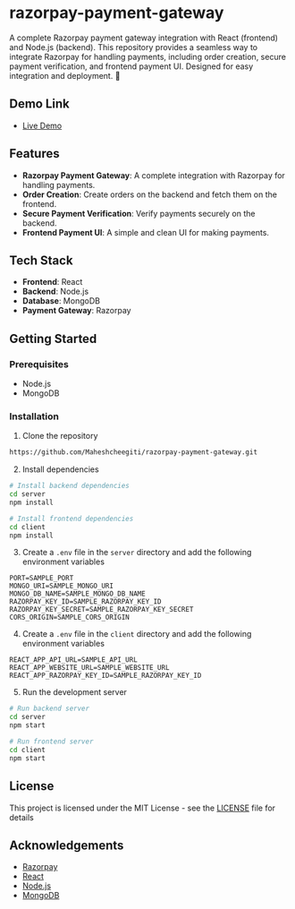 # razorpay-payment-gateway

A complete Razorpay payment gateway integration with React (frontend) and Node.js (backend). This repository provides a seamless way to integrate Razorpay for handling payments, including order creation, secure payment verification, and frontend payment UI. Designed for easy integration and deployment. 🚀

## Demo Link

- [Live Demo](https://razorpay-payment-gateway.herokuapp.com/)

## Features

- **Razorpay Payment Gateway**: A complete integration with Razorpay for handling payments.
- **Order Creation**: Create orders on the backend and fetch them on the frontend.
- **Secure Payment Verification**: Verify payments securely on the backend.
- **Frontend Payment UI**: A simple and clean UI for making payments.

## Tech Stack

- **Frontend**: React
- **Backend**: Node.js
- **Database**: MongoDB
- **Payment Gateway**: Razorpay

## Getting Started

### Prerequisites

- Node.js
- MongoDB

### Installation

1. Clone the repository

```bash
https://github.com/Maheshcheegiti/razorpay-payment-gateway.git
```

2. Install dependencies

```bash
# Install backend dependencies
cd server
npm install

# Install frontend dependencies
cd client
npm install
```

3. Create a `.env` file in the `server` directory and add the following environment variables

```
PORT=SAMPLE_PORT
MONGO_URI=SAMPLE_MONGO_URI
MONGO_DB_NAME=SAMPLE_MONGO_DB_NAME
RAZORPAY_KEY_ID=SAMPLE_RAZORPAY_KEY_ID
RAZORPAY_KEY_SECRET=SAMPLE_RAZORPAY_KEY_SECRET
CORS_ORIGIN=SAMPLE_CORS_ORIGIN
```

4. Create a `.env` file in the `client` directory and add the following environment variables

```
REACT_APP_API_URL=SAMPLE_API_URL
REACT_APP_WEBSITE_URL=SAMPLE_WEBSITE_URL
REACT_APP_RAZORPAY_KEY_ID=SAMPLE_RAZORPAY_KEY_ID
```

5. Run the development server

```bash
# Run backend server
cd server
npm start

# Run frontend server
cd client
npm start
```

## License

This project is licensed under the MIT License - see the [LICENSE](LICENSE) file for details

## Acknowledgements

- [Razorpay](https://razorpay.com/)
- [React](https://reactjs.org/)
- [Node.js](https://nodejs.org/)
- [MongoDB](https://www.mongodb.com/)
